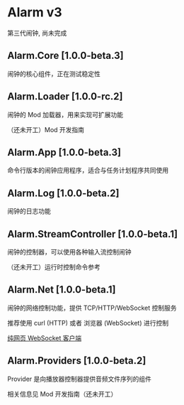# Alarm v3

第三代闹钟, 尚未完成

## Alarm.Core [1.0.0-beta.3]

闹钟的核心组件，正在测试稳定性

## Alarm.Loader [1.0.0-rc.2]

闹钟的 Mod 加载器，用来实现可扩展功能

（还未开工）Mod 开发指南

## Alarm.App [1.0.0-beta.3]

命令行版本的闹钟应用程序，适合与任务计划程序共同使用

## Alarm.Log [1.0.0-beta.2]

闹钟的日志功能

## Alarm.StreamController [1.0.0-beta.1]

闹钟的控制器，可以使用各种输入流控制闹钟

（还未开工）运行时控制命令参考

## Alarm.Net [1.0.0-beta.1]

闹钟的网络控制功能，提供 TCP/HTTP/WebSocket 控制服务

推荐使用 curl (HTTP) 或者 浏览器 (WebSocket) 进行控制

[纯网页 WebSocket 客户端](http://pages.hplzh.cn/websocket.html)

## Alarm.Providers [1.0.0-beta.2]

Provider 是向播放器控制器提供音频文件序列的组件

相关信息见 Mod 开发指南（还未开工）
